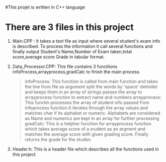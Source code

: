 #This projet is written in C++ language
# There are 3 files in this project
 1. Main.CPP : It takes a text file as input where several student's exam info is described. To process the information
	       it call several functions and finally output Student's Name,Number of Exam taken,total score,average score
		Grade in tabular format.

 2. Data_Processor.CPP: This file contains 3 functiions infoProcess,arrayprocess,gradCalc to finish the main process.

	> infoProcess: This function is called from main function and takes the line from file as argument split the words
			 by 'space' delimiter and keeps them in an array of strings passes the array to arrayprocess 
			function to extract name and numbers
	> arrayprocess: This functin processes the array of student info passed from infoprocess function.It iterates 
			through the array values and matches char if its alphabet or numeric. Alphabets are considered 
			as Name and numerics are kept in an array for further processing
	> gradCalc:    This is a helpher function for arrayprocess function which takes average score of a srudent as an argment and matches the 
			average score with given grading score. Finally returns the grade for the studen.

3. Header.h: This is a header file which describes all the functions used in this project
